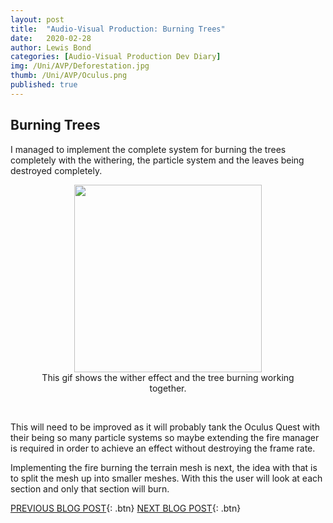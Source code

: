 ```yaml
---
layout: post
title:  "Audio-Visual Production: Burning Trees"
date:   2020-02-28
author: Lewis Bond
categories: [Audio-Visual Production Dev Diary]
img: /Uni/AVP/Deforestation.jpg
thumb: /Uni/AVP/Oculus.png
published: true
---
```

<!--more-->

## Burning Trees

I managed to implement the complete system for burning the trees completely with the withering, the particle system and the leaves being destroyed completely.

<center>
	<figure>
		<a href="/assets/img/blog/Uni/AVP/treeBurningEffect.gif"><img src="/assets/img/blog/Uni/AVP/treeBurningEffect.gif" height="300px"></a>
	    <figcaption>This gif shows the wither effect and the tree burning working together.</figcaption>
	</figure>
</center>
<br/>

This will need to be improved as it will probably tank the Oculus Quest with their being so many particle systems so maybe extending the fire manager is required in order to achieve an effect without destroying the frame rate.

Implementing the fire burning the terrain mesh is next, the idea with that is to split the mesh up into smaller meshes. With this the user will look at each section and only that section will burn.

[PREVIOUS BLOG POST](https://lbondi7.github.io/audio-visual%20production%20dev%20diary/avp-dd-Deforestation-5){: .btn}
[NEXT BLOG POST](https://lbondi7.github.io/audio-visual%20production%20dev%20diary/avp-dd-Deforestation-7){: .btn}
